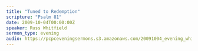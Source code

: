 ```yaml
---
title: "Tuned to Redemption"
scripture: "Psalm 81"
date: 2009-10-04T00:00:00Z
speaker: Russ Whitfield
sermon_type: evening
audio: https://pcpceveningsermons.s3.amazonaws.com/20091004_evening_whitfield.mp3 
---
```



